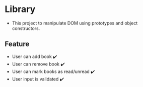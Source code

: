 # Library

- This project to manipulate DOM using prototypes and object constructors.

## Feature

- User can add book :heavy_check_mark:
- User can remove book :heavy_check_mark:
- User can mark books as read/unread :heavy_check_mark:
- User input is validated :heavy_check_mark:
